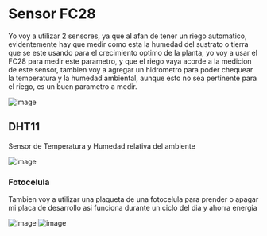 # Sensor FC28

Yo voy a utilizar 2 sensores, ya que al afan de tener un riego automatico, evidentemente hay que medir como esta la humedad del sustrato o 
tierra que se este usando para el crecimiento optimo de la planta, yo voy a usar el FC28 para medir este parametro, y que el riego vaya acorde a la medicion de este sensor, tambien voy a agregar un hidrometro para poder chequear la temperatura y la humedad ambiental, aunque esto no sea pertinente para el riego, es un buen parametro a medir.

![image](https://github.com/user-attachments/assets/7a06dbf5-e0bb-40ec-8d26-09ad122b3434)

## DHT11

Sensor de Temperatura y Humedad relativa del ambiente

![image](https://github.com/user-attachments/assets/ab601a71-06eb-4c3c-9255-8e21df1624ff)


### Fotocelula

Tambien voy a utilizar una plaqueta de una fotocelula para prender o apagar mi placa de desarrollo asi funciona durante un ciclo del dia y ahorra energia

![image](https://github.com/user-attachments/assets/0f2056be-aa21-43f6-a625-59dc216d14d3)
![image](https://github.com/user-attachments/assets/6e5d0d94-e86f-4872-82d6-81d71409820d)


